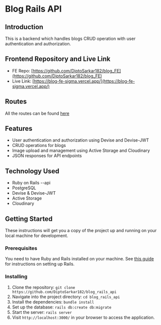 # Blog Rails API

## Introduction

This is a backend which handles blogs CRUD operation with user authentication and authorization.

## Frontend Repository and Live Link
- FE Repo: [https://github.com/DiptoSarkar182/blog_FE](https://github.com/DiptoSarkar182/blog_FE)
- Live Link: [https://blog-fe-sigma.vercel.app/](https://blog-fe-sigma.vercel.app/)

## Routes
All the routes can be found [here](/config/ROUTES.md)

## Features
- User authentication and authorization using Devise and Devise-JWT
- CRUD operations for blogs
- Image upload and management using Active Storage and Cloudinary
- JSON responses for API endpoints

## Technology Used

- Ruby on Rails --api
- PostgreSQL
- Devise & Devise-JWT
- Active Storage
- Cloudinary

## Getting Started

These instructions will get you a copy of the project up and running on your local machine for development.

### Prerequisites

You need to have Ruby and Rails installed on your machine. See [this guide](https://guides.rubyonrails.org/getting_started.html#creating-a-new-rails-project-installing-rails) for instructions on setting up Rails.

### Installing

1. Clone the repository: `git clone https://github.com/DiptoSarkar182/blog_rails_api`
2. Navigate into the project directory: `cd blog_rails_api`
3. Install the dependencies: `bundle install`
4. Set up the database: `rails db:create db:migrate`
5. Start the server: `rails server`
6. Visit `http://localhost:3000/` in your browser to access the application.
